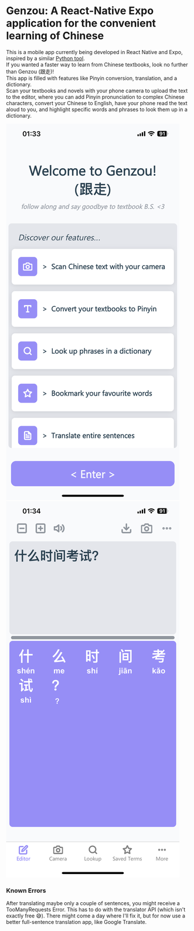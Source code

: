 # Genzou: A React-Native Expo application for the convenient learning of Chinese
This is a mobile app currently being developed in React Native and Expo, inspired by a similar [Python tool](https://github.com/James-Lian/python-chinese-literature-assistant).  
If you wanted a faster way to learn from Chinese textbooks, look no further than Genzou (跟走)!  
This app is filled with features like Pinyin conversion, translation, and a dictionary.  
Scan your textbooks and novels with your phone camera to upload the text to the editor, where you can add Pinyin pronunciation to complex Chinese characters, convert your Chinese to English, have your phone read the text aloud to you, and highlight specific words and phrases to look them up in a dictionary.

![image of Genzou home screen](https://github.com/James-Lian/genzou-chinese-literature-tool/blob/main/example%20imgs/Genzou%20(1).PNG)
![image of Genzoue editor screen](https://github.com/James-Lian/genzou-chinese-literature-tool/blob/main/example%20imgs/Genzou%20(2).PNG)

### Known Errors
After translating maybe only a couple of sentences, you might receive a TooManyRequests Error. This has to do with the translator API (which isn't exactly free 😅). There might come a day where I'll fix it, but for now use a better full-sentence translation app, like Google Translate. 
